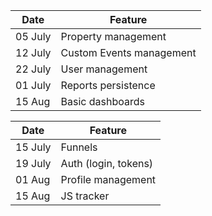 | Date    | Feature                  |
|---------|--------------------------|
| 05 July | Property management      |
| 12 July | Custom Events management |
| 22 July | User management          |
| 01 July | Reports persistence      |
| 15 Aug  | Basic dashboards         |


| Date    | Feature              |
|---------|----------------------|
| 15 July | Funnels              |
| 19 July | Auth (login, tokens) |
| 01 Aug  | Profile management   |
| 15 Aug  | JS tracker           |
